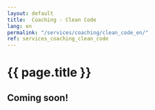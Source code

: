 ```yaml
---
layout: default
title:  Coaching - Clean Code
lang: en
permalink: "/services/coaching/clean_code_en/"
ref: services_coaching_clean_code
---
```

# {{ page.title }}
## Coming soon!
